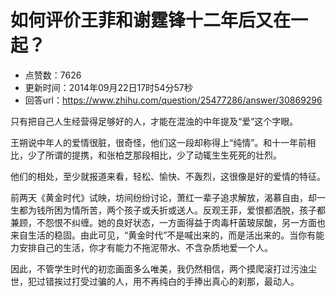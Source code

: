 # 如何评价王菲和谢霆锋十二年后又在一起？
- 点赞数：7626
- 更新时间：2014年09月22日17时54分57秒
- 回答url：https://www.zhihu.com/question/25477286/answer/30869296
<body>
 <p data-pid="fkiN8OAi">只有把自己人生经营得足够好的人，才能在混浊的中年提及“爱”这个字眼。</p>
 <p data-pid="kxZRY3ct">王朔说中年人的爱情很脏，很奇怪，他们这一段却称得上“纯情”。和十一年前相比，少了所谓的提携，和张柏芝那段相比，少了动辄生生死死的壮烈。</p>
 <p data-pid="v0YTy7ac">他们的相处，至少就报道来看，轻松、愉快、不轰烈，这很像是好的爱情的特征。</p>
 <p data-pid="Nl9LTTa1">前两天《黄金时代》试映，坊间纷纷讨论，萧红一辈子追求解放，渴慕自由，却一生都为钱所困为情所苦，两个孩子或夭折或送人。反观王菲，爱恨都洒脱，孩子都兼顾，不怨恨不纠缠。她的良好状态，一方面得益于肉毒杆菌玻尿酸，另一方面也来自生活的稳固。由此可见，“黄金时代”不是喊出来的，而是活出来的。当你有能力安排自己的生活，你才有能力不拖泥带水、不含杂质地爱一个人。</p>
 <p data-pid="Pqxd2PHD">因此，不管学生时代的初恋画面多么唯美，我仍然相信，两个摸爬滚打过污浊尘世，犯过错挨过打受过骗的人，用不再纯白的手捧出真心的刹那，最动人。</p>
</body>